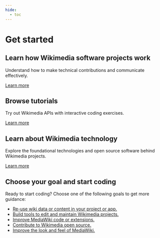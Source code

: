 ```yaml
---
hide:
  - toc
---
```

# Get started

## Learn how Wikimedia software projects work

Understand how to make technical contributions and communicate effectively.

[Learn more](new-dev.md)

## Browse tutorials

Try out Wikimedia APIs with interactive coding exercises.

[Learn more](tutorials.md)

## Learn about Wikimedia technology

Explore the foundational technologies and open source software behind Wikimedia projects.

[Learn more](wikimedia-tech.md)

## Choose your goal and start coding

Ready to start coding? Choose one of the following goals to get more guidance:

* [Re-use wiki data or content in your project or app.](../use-content/)
* [Build tools to edit and maintain Wikimedia projects.](../build-tools/get-started.md)
* [Improve MediaWiki code or extensions.](../contribute/mediawiki.md)
* [Contribute to Wikimedia open source.](../contribute/index.md)
* [Improve the look and feel of MediaWiki.](../contribute/mediawiki.md)
